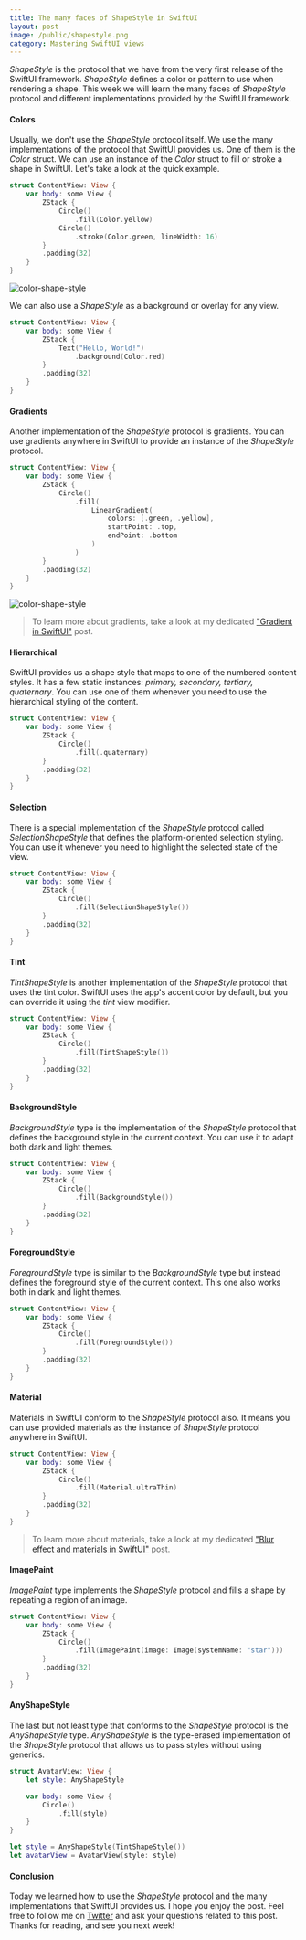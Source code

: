 ```yaml
---
title: The many faces of ShapeStyle in SwiftUI
layout: post
image: /public/shapestyle.png
category: Mastering SwiftUI views
---
```


*ShapeStyle* is the protocol that we have from the very first release of the SwiftUI framework. *ShapeStyle* defines a color or pattern to use when rendering a shape. This week we will learn the many faces of *ShapeStyle* protocol and different implementations provided by the SwiftUI framework.

#### Colors
Usually, we don't use the *ShapeStyle* protocol itself. We use the many implementations of the protocol that SwiftUI provides us. One of them is the *Color* struct. We can use an instance of the *Color* struct to fill or stroke a shape in SwiftUI. Let's take a look at the quick example.

```swift
struct ContentView: View {
    var body: some View {
        ZStack {
            Circle()
                .fill(Color.yellow)
            Circle()
                .stroke(Color.green, lineWidth: 16)
        }
        .padding(32)
    }
}
```

![color-shape-style](/public/shapestyle.png)

We can also use a *ShapeStyle* as a background or overlay for any view.

```swift
struct ContentView: View {
    var body: some View {
        ZStack {
            Text("Hello, World!")
                .background(Color.red)
        }
        .padding(32)
    }
}
``` 

#### Gradients
Another implementation of the *ShapeStyle* protocol is gradients. You can use gradients anywhere in SwiftUI to provide an instance of the *ShapeStyle* protocol.

```swift
struct ContentView: View {
    var body: some View {
        ZStack {
            Circle()
                .fill(
                    LinearGradient(
                        colors: [.green, .yellow],
                        startPoint: .top,
                        endPoint: .bottom
                    )
                )
        }
        .padding(32)
    }
}
```

![color-shape-style](/public/shapestyle1.png)

> To learn more about gradients, take a look at my dedicated ["Gradient in SwiftUI"](/2019/11/13/gradient-in-swiftui/) post.

#### Hierarchical
SwiftUI provides us a shape style that maps to one of the numbered content styles. It has a few static instances: *primary, secondary, tertiary, quaternary*. You can use one of them whenever you need to use the hierarchical styling of the content.

```swift
struct ContentView: View {
    var body: some View {
        ZStack {
            Circle()
                .fill(.quaternary)
        }
        .padding(32)
    }
}
```

#### Selection
There is a special implementation of the *ShapeStyle* protocol called *SelectionShapeStyle* that defines the platform-oriented selection styling.
You can use it whenever you need to highlight the selected state of the view.

```swift
struct ContentView: View {
    var body: some View {
        ZStack {
            Circle()
                .fill(SelectionShapeStyle())
        }
        .padding(32)
    }
}
```

#### Tint
*TintShapeStyle* is another implementation of the *ShapeStyle* protocol that uses the tint color. SwiftUI uses the app's accent color by default, but you can override it using the *tint* view modifier.

```swift
struct ContentView: View {
    var body: some View {
        ZStack {
            Circle()
                .fill(TintShapeStyle())
        }
        .padding(32)
    }
}
```

#### BackgroundStyle
*BackgroundStyle* type is the implementation of the *ShapeStyle* protocol that defines the background style in the current context. You can use it to adapt both dark and light themes.

```swift
struct ContentView: View {
    var body: some View {
        ZStack {
            Circle()
                .fill(BackgroundStyle())
        }
        .padding(32)
    }
}
```

#### ForegroundStyle
*ForegroundStyle* type is similar to the *BackgroundStyle* type but instead defines the foreground style of the current context. This one also works both in dark and light themes.

```swift
struct ContentView: View {
    var body: some View {
        ZStack {
            Circle()
                .fill(ForegroundStyle())
        }
        .padding(32)
    }
}
```

#### Material
Materials in SwiftUI conform to the *ShapeStyle* protocol also. It means you can use provided materials as the instance of *ShapeStyle* protocol anywhere in SwiftUI.

```swift
struct ContentView: View {
    var body: some View {
        ZStack {
            Circle()
                .fill(Material.ultraThin)
        }
        .padding(32)
    }
}
```

> To learn more about materials, take a look at my dedicated ["Blur effect and materials in SwiftUI"](/2021/10/28/blur-effect-and-materials-in-swiftui/) post.

#### ImagePaint
*ImagePaint* type implements the *ShapeStyle* protocol and fills a shape by repeating a region of an image.

```swift
struct ContentView: View {
    var body: some View {
        ZStack {
            Circle()
                .fill(ImagePaint(image: Image(systemName: "star")))
        }
        .padding(32)
    }
}
```

#### AnyShapeStyle
The last but not least type that conforms to the *ShapeStyle* protocol is the *AnyShapeStyle* type. *AnyShapeStyle* is the type-erased implementation of the *ShapeStyle* protocol that allows us to pass styles without using generics.

```swift
struct AvatarView: View {
    let style: AnyShapeStyle

    var body: some View {
        Circle()
            .fill(style)
    }
}

let style = AnyShapeStyle(TintShapeStyle())
let avatarView = AvatarView(style: style)
```

#### Conclusion
Today we learned how to use the *ShapeStyle* protocol and the many implementations that SwiftUI provides us. I hope you enjoy the post. Feel free to follow me on [Twitter](https://twitter.com/mecid) and ask your questions related to this post. Thanks for reading, and see you next week!
